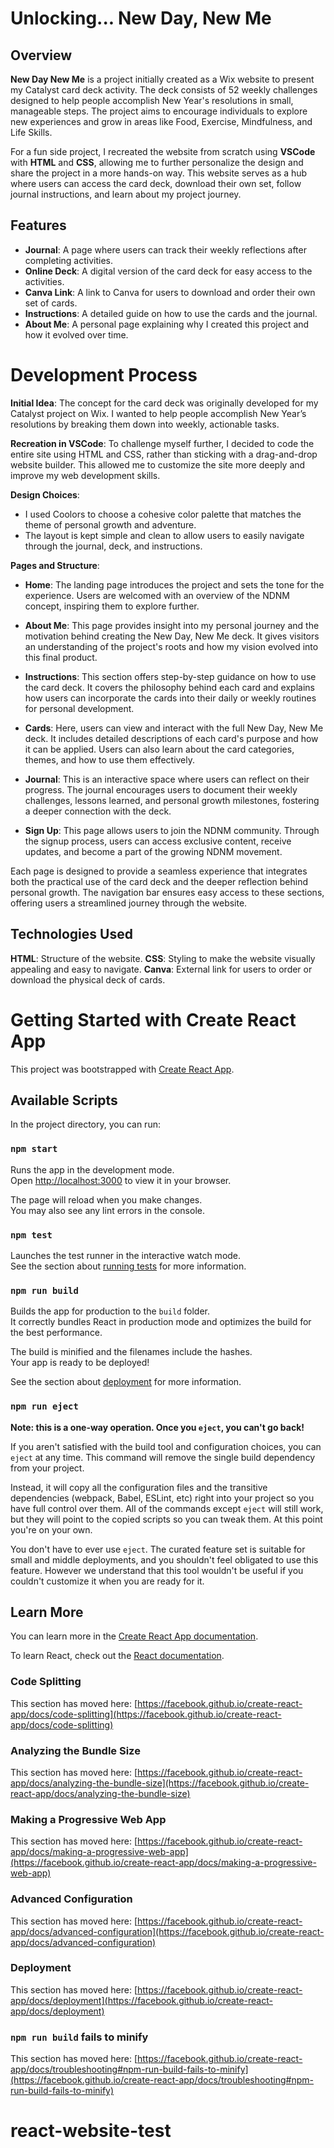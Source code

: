 # <bold> Unlocking... New Day, New Me </bold>

## Overview

**New Day New Me** is a project initially created as a Wix website to present my Catalyst card deck activity. The deck consists of 52 weekly challenges designed to help people accomplish New Year's resolutions in small, manageable steps. The project aims to encourage individuals to explore new experiences and grow in areas like Food, Exercise, Mindfulness, and Life Skills.

For a fun side project, I recreated the website from scratch using **VSCode** with **HTML** and **CSS**, allowing me to further personalize the design and share the project in a more hands-on way. This website serves as a hub where users can access the card deck, download their own set, follow journal instructions, and learn about my project journey.

## Features

- **Journal**: A page where users can track their weekly reflections after completing activities.
- **Online Deck**: A digital version of the card deck for easy access to the activities.
- **Canva Link**: A link to Canva for users to download and order their own set of cards.
- **Instructions**: A detailed guide on how to use the cards and the journal.
- **About Me**: A personal page explaining why I created this project and how it evolved over time.

# Development Process

**Initial Idea**: The concept for the card deck was originally developed for my Catalyst project on Wix. I wanted to help people accomplish New Year’s resolutions by breaking them down into weekly, actionable tasks.

**Recreation in VSCode**: To challenge myself further, I decided to code the entire site using HTML and CSS, rather than sticking with a drag-and-drop website builder. This allowed me to customize the site more deeply and improve my web development skills.

**Design Choices**:

- I used Coolors to choose a cohesive color palette that matches the theme of personal growth and adventure.
- The layout is kept simple and clean to allow users to easily navigate through the journal, deck, and instructions.

**Pages and Structure**:

- **Home**: The landing page introduces the project and sets the tone for the experience. Users are welcomed with an overview of the NDNM concept, inspiring them to explore further.

- **About Me**: This page provides insight into my personal journey and the motivation behind creating the New Day, New Me deck. It gives visitors an understanding of the project's roots and how my vision evolved into this final product.

- **Instructions**: This section offers step-by-step guidance on how to use the card deck. It covers the philosophy behind each card and explains how users can incorporate the cards into their daily or weekly routines for personal development.

- **Cards**: Here, users can view and interact with the full New Day, New Me deck. It includes detailed descriptions of each card's purpose and how it can be applied. Users can also learn about the card categories, themes, and how to use them effectively.

- **Journal**: This is an interactive space where users can reflect on their progress. The journal encourages users to document their weekly challenges, lessons learned, and personal growth milestones, fostering a deeper connection with the deck.

- **Sign Up**: This page allows users to join the NDNM community. Through the signup process, users can access exclusive content, receive updates, and become a part of the growing NDNM movement.

Each page is designed to provide a seamless experience that integrates both the practical use of the card deck and the deeper reflection behind personal growth. The navigation bar ensures easy access to these sections, offering users a streamlined journey through the website.

## Technologies Used

**HTML**: Structure of the website.
**CSS**: Styling to make the website visually appealing and easy to navigate.
**Canva**: External link for users to order or download the physical deck of cards.

# Getting Started with Create React App

This project was bootstrapped with [Create React App](https://github.com/facebook/create-react-app).

## Available Scripts

In the project directory, you can run:

### `npm start`

Runs the app in the development mode.\
Open [http://localhost:3000](http://localhost:3000) to view it in your browser.

The page will reload when you make changes.\
You may also see any lint errors in the console.

### `npm test`

Launches the test runner in the interactive watch mode.\
See the section about [running tests](https://facebook.github.io/create-react-app/docs/running-tests) for more information.

### `npm run build`

Builds the app for production to the `build` folder.\
It correctly bundles React in production mode and optimizes the build for the best performance.

The build is minified and the filenames include the hashes.\
Your app is ready to be deployed!

See the section about [deployment](https://facebook.github.io/create-react-app/docs/deployment) for more information.

### `npm run eject`

**Note: this is a one-way operation. Once you `eject`, you can't go back!**

If you aren't satisfied with the build tool and configuration choices, you can `eject` at any time. This command will remove the single build dependency from your project.

Instead, it will copy all the configuration files and the transitive dependencies (webpack, Babel, ESLint, etc) right into your project so you have full control over them. All of the commands except `eject` will still work, but they will point to the copied scripts so you can tweak them. At this point you're on your own.

You don't have to ever use `eject`. The curated feature set is suitable for small and middle deployments, and you shouldn't feel obligated to use this feature. However we understand that this tool wouldn't be useful if you couldn't customize it when you are ready for it.

## Learn More

You can learn more in the [Create React App documentation](https://facebook.github.io/create-react-app/docs/getting-started).

To learn React, check out the [React documentation](https://reactjs.org/).

### Code Splitting

This section has moved here: [https://facebook.github.io/create-react-app/docs/code-splitting](https://facebook.github.io/create-react-app/docs/code-splitting)

### Analyzing the Bundle Size

This section has moved here: [https://facebook.github.io/create-react-app/docs/analyzing-the-bundle-size](https://facebook.github.io/create-react-app/docs/analyzing-the-bundle-size)

### Making a Progressive Web App

This section has moved here: [https://facebook.github.io/create-react-app/docs/making-a-progressive-web-app](https://facebook.github.io/create-react-app/docs/making-a-progressive-web-app)

### Advanced Configuration

This section has moved here: [https://facebook.github.io/create-react-app/docs/advanced-configuration](https://facebook.github.io/create-react-app/docs/advanced-configuration)

### Deployment

This section has moved here: [https://facebook.github.io/create-react-app/docs/deployment](https://facebook.github.io/create-react-app/docs/deployment)

### `npm run build` fails to minify

This section has moved here: [https://facebook.github.io/create-react-app/docs/troubleshooting#npm-run-build-fails-to-minify](https://facebook.github.io/create-react-app/docs/troubleshooting#npm-run-build-fails-to-minify)
# react-website-test

